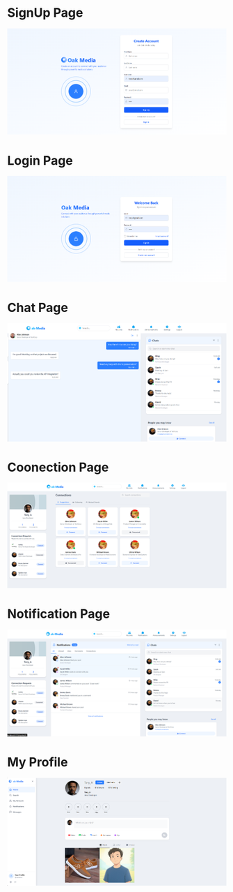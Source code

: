 <h1>SignUp Page</h1>

![Alt Text](https://github.com/Narenderchary85/Oak-Media/blob/main/Oak/client/public/signup.png)

<h1>Login Page</h1>

![Alt Text](https://github.com/Narenderchary85/Oak-Media/blob/main/Oak/client/public/login.png)

<h1>Chat Page</h1>

![Alt Text](https://github.com/Narenderchary85/Oak-Media/blob/main/Oak/client/public/mychat.png)

<h1>Coonection Page</h1>

![Alt Text](https://github.com/Narenderchary85/Oak-Media/blob/main/Oak/client/public/mylinks.png)

<h1>Notification Page</h1>

![Alt Text](https://github.com/Narenderchary85/Oak-Media/blob/main/Oak/client/public/notifications.png)

<h1>My Profile</h1>

![Alt Text](https://github.com/Narenderchary85/Oak-Media/blob/main/Oak/client/public/profile.png)
